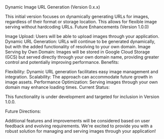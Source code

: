 Dynamic Image URL Generation (Version 0.x.x)

This initial version focuses on dynamically generating URLs for images, regardless of their format or storage location.
This allows for flexible image serving without hardcoding URLs.
Future Enhancements (Version 1.0.0)

Image Upload: Users will be able to upload images through your application.
Dynamic URL Generation: URLs will continue to be generated dynamically, but with the added functionality of resolving to your own domain.
Image Serving by Own Domain: Images will be stored in Google Cloud Storage (GCS) but served directly through your own domain name, providing greater control and potentially improving performance.
Benefits:

Flexibility: Dynamic URL generation facilitates easy image management and integration.
Scalability: The approach can accommodate future growth in image assets.
Performance Optimization: Serving images through your own domain may enhance loading times.
Current Status:

This functionality is under development and targeted for inclusion in Version 1.0.0.

Future Directions:

Additional features and improvements will be considered based on user feedback and evolving requirements.
We're excited to provide you with a robust solution for managing and serving images through your application!